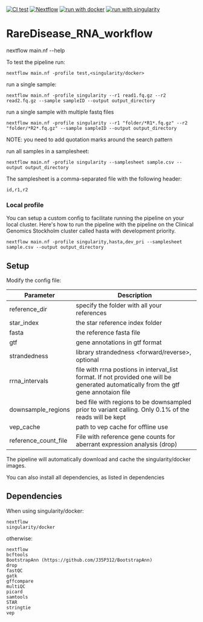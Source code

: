[![CI test](https://github.com/genomic-medicine-sweden/RareDisease_RNA_workflow/actions/workflows/ci_test.yml/badge.svg?branch=main)](https://github.com/genomic-medicine-sweden/RareDisease_RNA_workflow/actions/workflows/ci_test.yml)
[![Nextflow](https://img.shields.io/badge/nextflow-%E2%89%A521.10.3-brightgreen.svg)](https://www.nextflow.io/)
[![run with docker](https://img.shields.io/badge/run%20with-docker-0db7ed?labelColor=000000&logo=docker)](https://www.docker.com/)
[![run with singularity](https://img.shields.io/badge/run%20with-singularity-1d355c.svg?labelColor=000000)](https://sylabs.io/docs/)

# RareDisease_RNA_workflow

nextflow main.nf --help

To test the pipeline run:

```Console
nextflow main.nf -profile test,<singularity/docker>
```

run a single sample:

```Console
nextflow main.nf -profile singularity --r1 read1.fq.gz --r2 read2.fq.gz --sample sampleID --output output_directory
```

run a single sample with multiple fastq files

```Console
nextflow main.nf -profile singularity --r1 "folder/*R1*.fq.gz" --r2 "folder/*R2*.fq.gz" --sample sampleID --output output_directory
```

NOTE: you need to add quotation marks around the search pattern

run all samples in a samplesheet:

```Console
nextflow main.nf -profile singularity --samplesheet sample.csv --output output_directory
```

The samplesheet is a comma-separated file with the following header:

```Console
id,r1,r2
```

### Local profile

You can setup a custom config to facilitate running the pipeline on your local cluster. Here's how to run the pipeline with the pipeline on the Clinical Genomics Stockholm cluster called hasta with development priority.

```Console
nextflow main.nf -profile singularity,hasta,dev_pri --samplesheet sample.csv --output output_directory
```

## Setup
Modify the config file:

| Parameter | Description |
| --- | ---|
| reference_dir | specify the folder with all your references |
| star_index  |  the star reference index folder |
| fasta | the reference fasta file |
| gtf |  gene annotations in gtf format |
| strandedness |  library strandedness <forward/reverse>, optional |
| rrna_intervals | file with rrna postions in interval_list format. If not provided one will be generated automatically from the gtf gene annotaion file |
| downsample_regions | bed file with regions to be downsampled prior to variant calling. Only 0.1% of the reads will be kept |
| vep_cache | path to vep cache for offline use |
| reference_count_file | File with reference gene counts for aberrant expression analysis (drop) |

The pipeline will automatically download and cache the singularity/docker images.

You can also install all dependencies, as listed in dependencies

## Dependencies
When using singularity/docker:

	nextflow
	singularity/docker

otherwise:

	nextflow
	bcftools
    BootstrapAnn (https://github.com/J35P312/BootstrapAnn)
	drop
	fastQC
	gatk
	gffcompare
	multiQC
	picard
	samtools
	STAR
	stringtie
	vep
